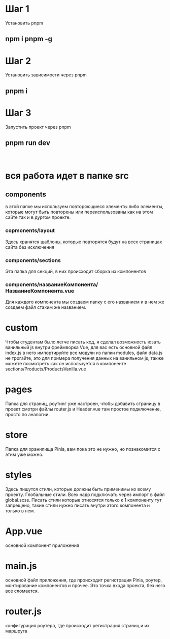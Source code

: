 # Шаг 1
Установить pnpm <br/>
## <strong>npm i pnpm  -g</strong><br/>
# Шаг 2
Установить зависимости через pnpm <br/>
## <strong>pnpm i</strong><br/>
# Шаг 3
Запустить проект через pnpm <br/>
## <strong>pnpm run dev</strong><br/>
<br/>

# вся работа идет в папке src
## components
в этой папке мы используем повторяющиеся элементы либо элементы, которые могут быть повторены или переиспользованы как на этом сайте так и в дургом проекте.
### copmonents/layout
Здесь хранятся шаблоны, которые повторятся будут на всех страницах сайта без исключения
### components/sections
Эта папка для секций, в них происходит сборка из компонентов
### components/названиеКомпонента/НазваниеКомпонента.vue
Для каждого компонента мы создаем папку с его названием и в нем же создаем файл стаким же названием.

# custom
Чтобы студентам было легче писать код, я сделал возможность юзать ванильный js внутри фреймворка Vue, для вас есть основной файл index.js в него импортируйте все модули из папки modules, файл data.js не трогайте, это для примера получения данных на ванильном js, также можете посмотреть как он используется в компоненте sections/Products/ProductsVanilla.vue

# pages
Папка для страниц, роутинг уже настроен, чтобы добавить страницу в проект смотри файлы router.js и Header.vue там простое подключение, просто по аналогии.

# store
Папка для хранилища Pinia, вам пока это не нужно, но познакомится с этим уже можно.

# styles
Здесь пишутся стили, которые должны быть применимы ко всему проекту. Глобальные стили. Всех надо подключать через импорт в файл global.scss. Писать стили которые относятся только к 1 компоненту тут запрещено, такие стили нужно писать внутри этого компонента и только в нем.

# App.vue
  основной компонент приложения

# main.js
  основной файл приложения, где происходит регистрация Pinia, роутер, монтирование компонентов и прочее. Это точка входа проекта, без него все сломается.

# router.js
  конфигурация роутера, где происходит регистрация страниц и их маршрута